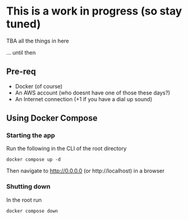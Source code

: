 # This is a work in progress (so stay tuned) 

TBA all the things in here 

... until then 
## Pre-req
- Docker (of course) 
- An AWS account (who doesnt have one of those these days?) 
- An Internet connection (+1 if you have a dial up sound) 

## Using Docker Compose

### Starting the app 

Run the following in the CLI of the root directory

```
docker compose up -d
```

Then navigate to http://0.0.0.0 (or http://localhost) in a browser 

### Shutting down 

In the root run 

```
docker compose down
```
